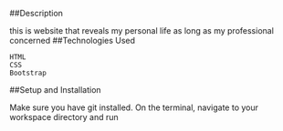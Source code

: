 ##Description

this is website that reveals my personal life as long as my professional concerned
##Technologies Used

    HTML
    CSS
    Bootstrap

##Setup and Installation

Make sure you have git installed. On the terminal, navigate to your workspace directory and run